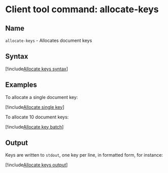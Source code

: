 ﻿# Client tool command: **allocate-keys**

## Name

`allocate-keys` - Allocates document keys

## Syntax

[!include[Allocate keys syntax](../../../../../../includes/rest-pki/core/client-tool/allocate-keys-syntax.md)]

## Examples

To allocate a single document key:

[!include[Allocate single key](../../../../../../includes/rest-pki/core/client-tool/allocate-keys-single.md)]

To allocate 10 document keys:

[!include[Allocate key batch](../../../../../../includes/rest-pki/core/client-tool/allocate-keys-batch.md)]

## Output

Keys are written to `stdout`, one key per line, in formatted form, for instance:

[!include[Allocate keys output](../../../../../../includes/rest-pki/core/client-tool/allocate-keys-output.md)]
